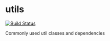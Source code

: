 utils
=====

[![Build Status](https://travis-ci.org/dontdrinkandroot/utils.java.svg?branch=master)](https://travis-ci.org/dontdrinkandroot/utils.java)

Commonly used util classes and dependencies
